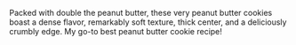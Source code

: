 Packed with double the peanut butter, these very peanut butter cookies boast a dense flavor, remarkably soft texture, thick center, and a deliciously crumbly edge. My go-to best peanut butter cookie recipe!